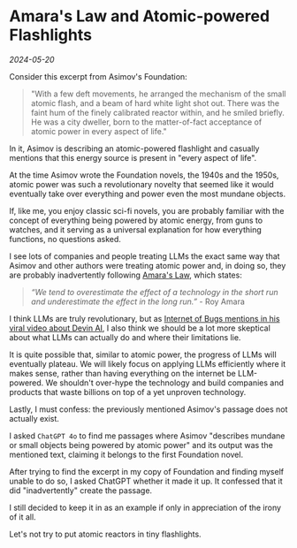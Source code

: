 # Amara's Law and Atomic-powered Flashlights
_2024-05-20_

Consider this excerpt from Asimov's Foundation:

> "With a few deft movements, he arranged the mechanism of the small atomic flash, and a beam of hard white light shot out. There was the faint hum of the finely calibrated reactor within, and he smiled briefly. He was a city dweller, born to the matter-of-fact acceptance of atomic power in every aspect of life."

In it, Asimov is describing an atomic-powered flashlight and casually mentions that this energy source is present in "every aspect of life".

At the time Asimov wrote the Foundation novels, the 1940s and the 1950s, atomic power was such a revolutionary novelty that seemed like it would eventually take over everything and power even the most mundane objects.

If, like me, you enjoy classic sci-fi novels, you are probably familiar with the concept of everything being powered by atomic energy, from guns to watches, and it serving as a universal explanation for how everything functions, no questions asked.

I see lots of companies and people treating LLMs the exact same way that Asimov and other authors were treating atomic power and, in doing so, they are probably inadvertently following [Amara's Law](https://en.wikipedia.org/wiki/Roy_Amara), which states:

> _“We tend to overestimate the effect of a technology in the short run and underestimate the effect in the long run.”_ - Roy Amara

I think LLMs are truly revolutionary, but as [Internet of Bugs mentions in his viral video about Devin AI](https://www.youtube.com/watch?v=tNmgmwEtoWE), I also think we should be a lot more skeptical about what LLMs can actually do and where their limitations lie.

It is quite possible that, similar to atomic power, the progress of LLMs will eventually plateau. We will likely focus on applying LLMs efficiently where it makes sense, rather than having everything on the internet be LLM-powered. We shouldn't over-hype the technology and build companies and products that waste billions on top of a yet unproven technology.

Lastly, I must confess: the previously mentioned Asimov's passage does not actually exist.

I asked `ChatGPT 4o` to find me passages where Asimov "describes mundane or small objects being powered by atomic power" and its output was the mentioned text, claiming it belongs to the first Foundation novel.

After trying to find the excerpt in my copy of Foundation and finding myself unable to do so, I asked ChatGPT whether it made it up. It confessed that it did "inadvertently" create the passage.

I still decided to keep it in as an example if only in appreciation of the irony of it all.

Let's not try to put atomic reactors in tiny flashlights.

